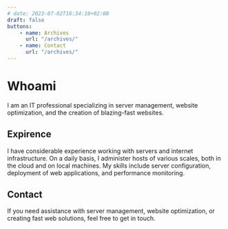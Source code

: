 ```yaml
---
# date: 2023-07-02T16:34:18+02:00
draft: false
buttons:
    - name: Archives
      url: "/archives/"
    - name: Contact
      url: "/archives/"
---
```


# Whoami

I am an IT professional specializing in server management, website optimization, and the creation of blazing-fast websites.

## Expirence

I have considerable experience working with servers and internet infrastructure. On a daily basis, I administer hosts of various scales, both in the cloud and on local machines. My skills include server configuration, deployment of web applications, and performance monitoring.



## Contact

If you need assistance with server management, website optimization, or creating fast web solutions, feel free to get in touch.



